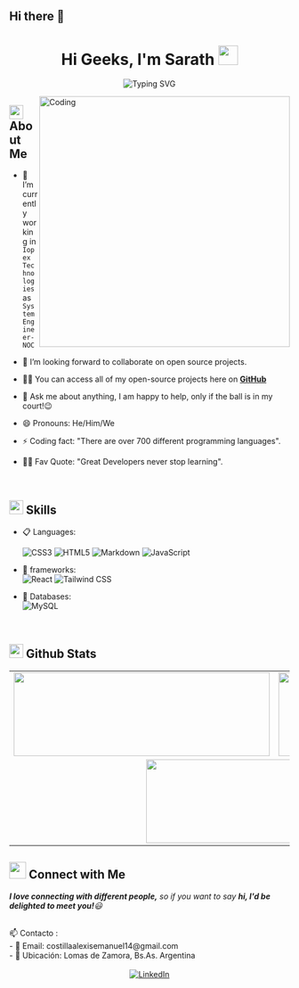 ## Hi there 👋

<h1 align="center">Hi Geeks, I'm Sarath <img src="https://media.giphy.com/media/hvRJCLFzcasrR4ia7z/giphy.gif" width="35"></h1>

<div align="center">
  
![Typing SVG](https://readme-typing-svg.herokuapp.com?font=ROBOT&size=25&color=39FF14&background=000000&center=true&vCenter=true&width=490&lines=%3E+Welcome+to+my+GitHub+profile...!)

</div>

<img align="right" alt="Coding" width="450" src="https://cdn.dribbble.com/users/1162077/screenshots/3848914/programmer.gif">

## <img src="https://c.tenor.com/NCRHhqkXrJYAAAAi/programmers-go-internet.gif" width="25">  <b>About Me</b>

- 🔭 I’m currently working in `Iopex Technologies` as `System Engineer-NOC`

- 👯 I’m looking forward to collaborate on open source projects.

- 👨‍💻 You can access all of my open-source projects here on **[GitHub](https://github.com/sarath-pm)**

- 💬 Ask me about anything, I am happy to help, only if the ball is in my court!😉

- 😄 Pronouns: He/Him/We

- ⚡ Coding fact: "There are over 700 different programming languages".

- 💪🏼 Fav Quote: "Great Developers never stop learning".

<br>

## <img src="https://media2.giphy.com/media/QssGEmpkyEOhBCb7e1/giphy.gif?cid=ecf05e47a0n3gi1bfqntqmob8g9aid1oyj2wr3ds3mg700bl&rid=giphy.gif" width ="25"><b> Skills</b>

<p align="center">

- 📋 Languages:
    
    ![CSS3](https://img.shields.io/badge/css3-%231572B6.svg?style=for-the-badge&logo=css3&logoColor=white)
    ![HTML5](https://img.shields.io/badge/html5-%23E34F26.svg?style=for-the-badge&logo=html5&logoColor=white)
    ![Markdown](https://img.shields.io/badge/markdown-%23000000.svg?style=for-the-badge&logo=markdown&logoColor=white)
    ![JavaScript](https://img.shields.io/badge/-JavaScript-F7DF1E?style=for-the-badge&logo=javascript&logoColor=black)

 - 🥅 frameworks: <br>
    ![React](https://img.shields.io/badge/-React-61DAFB?style=for-the-badge&logo=react&logoColor=black)
    ![Tailwind CSS](https://img.shields.io/badge/-Tailwind_CSS-38B2AC?style=for-the-badge&logo=tailwind-css&logoColor=white)


- 💾 Databases: <br>
    ![MySQL](https://img.shields.io/badge/mysql-%2300f.svg?style=for-the-badge&logo=mysql&logoColor=white)

<br> 
<h2><img src="https://media.giphy.com/media/iY8CRBdQXODJSCERIr/giphy.gif" width="25"> Github Stats</h2>

<table>
  <tr>
    <td><img src="https://github-readme-stats.vercel.app/api?username=sarath-pm&theme=tokyonight&show_icons=true" width="460" height="150"></td>
    <td><img src="https://github-readme-stats.vercel.app/api/top-langs?username=sarath-pm&show_icons=true&locale=en&layout=compact&theme=tokyonight" width="460" height="150"></td>
  </tr>
  <tr>
    <td colspan="2" align="center"><img src="https://github-readme-streak-stats.herokuapp.com/?user=sarath-pm&theme=tokyonight&&fire=FF801F&currStreakNum=FFBE69&currStreakLabel=FFBE69" width="460" height="150"></td>
  </tr>
</table>



## <img src="https://media.giphy.com/media/LnQjpWaON8nhr21vNW/giphy.gif" width='30'> <b>Connect with Me</b>

 <em><b>I love connecting with different people,</b> so if you want to say <b>hi, I'd be delighted to meet you!</b>😃</em>
 
<br>
 📫 Contacto :
 <br>
- 📧 Email: costillaalexisemanuel14@gmail.com
<br>
- 📍 Ubicación: Lomas de Zamora, Bs.As. Argentina
<br>

<div align="center">
  <a href="(https://www.linkedin.com/in/alexis-costilla-6a0575277/)" target="_blank">
    <br>
    <img src="https://img.shields.io/badge/LinkedIn-0077B5?style=for-the-badge&logo=linkedin&logoColor=white" alt="LinkedIn"/>
  </a>
</div>
